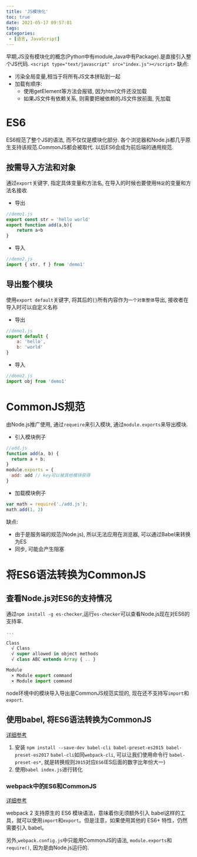 ```yaml
---
title: 'JS模块化'
toc: true
date: 2021-05-17 09:57:01
tags:
categories:
 - [语言, JavaScript]
---
```


早期,JS没有模块化的概念(Python中有module,Java中有Package).是直接引入整个JS代码.
`<script type="text/javascript" src="index.js"></script>`
缺点:
- 污染全局变量,相当于将所有JS文本拼贴到一起
- 加载有顺序:
    - 使用getElement等方法会报错, 因为html文件还没加载
    - 如果JS文件有依赖关系, 则需要把被依赖的JS文件放前面, 先加载


# ES6
ES6规范了整个JS的语法, 而不仅仅是模块化部分. 各个浏览器和Node.js都几乎原生支持该规范.CommonJS都会被取代. 以后ES6会成为前后端的通用规范.
## 按需导入方法和对象
通过`export`关键字, 指定具体变量和方法名, 在导入的时候也要使用`特定`的变量和方法名接收
- 导出
```js
//demo1.js
export const str = 'hello world'
export function add(a,b){
    return a+b
}
```

- 导入
```js
//demo2.js
import { str, f } from 'demo1'
```

## 导出整个模块
使用`export default`关键字, 将其后的`{}`所有内容作为`一个对象整体`导出, 接收者在导入时可以自定义名称
- 导出
```js
//demo1.js
export default {
    a: 'hello',
    b: 'world'      
}
```

- 导入
```js
//demo2.js
import obj from 'demo1'
```


# CommonJS规范
由Node.js推广使用, 通过`requeire`来引入模块, 通过`module.exports`来导出模块.
- 引入模块例子
```js
//add.js
function add(a, b) {
  return a + b;
}
module.exports = {
  add: add // key可以被其他模块获得
}
```

- 加载模块例子
```js
var math = require('./add.js');
math.add(1, 2)
```

缺点:
- 由于是服务端的规范(Node.js), 所以无法应用在浏览器, 可以通过Babel来转换为ES
- 同步, 可能会产生阻塞




# 将ES6语法转换为CommonJS

## 查看Node.js对ES6的支持情况
通过`npm install -g es-checker`,运行`es-checker`可以查看Node.js现在对ES6的支持率.
```js
...

Class
  √ Class
  √ super allowed in object methods
  √ class ABC extends Array { .. }

Module
  × Module export command
  × Module import command
```
node环境中的模块导入导出是CommonJS规范实现的, 现在还不支持写`import`和`export`.

## 使用babel, 将ES6语法转换为CommonJS
[详细参考](https://www.jb51.net/article/184136.htm)
1. 安装
`npm install --save-dev babel-cli babel-preset-es2015 babel-preset-es2017`
`babel-cli`如同`webpack-cli`, 可以让我们使用命令行
`babel-preset-es*`, 就是转换规则`2015`对应`ES6`(ES后面的数字比年份大一)
2. 使用`babel index.js`进行转化

### webpack中的ES6和CommonJS
[详细参考](https://webpack.docschina.org/api/module-methods/)

webpack 2 支持原生的 ES6 模块语法，意味着你无须额外引入 babel这样的工具，就可以使用`import`和`export`。但是注意，如果使用其他的 ES6+ 特性，仍然需要引入 babel。

另外,`webpack.config.js`中只能用CommonJS的语法, `module.exports`和`require()`, 因为是由Node.js运行的.
